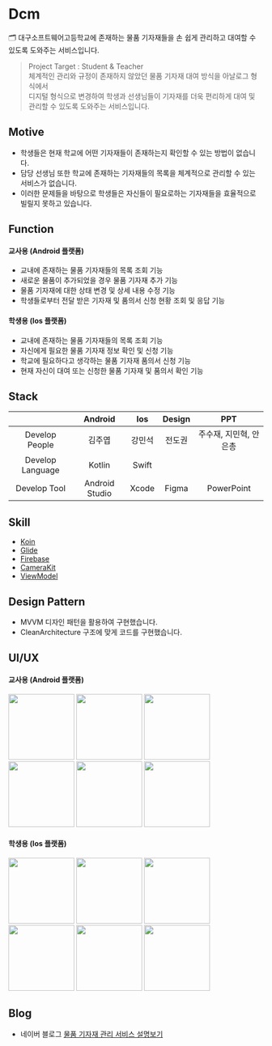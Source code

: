 # Dcm
🗂 대구소프트웨어고등학교에 존재하는 물품 기자재들을 손 쉽게 관리하고 대여할 수 있도록 도와주는 서비스입니다.

> Project Target : Student & Teacher<br/>
> 체계적인 관리와 규정이 존재하지 않았던 물품 기자재 대여 방식을 아날로그 형식에서<br/>
> 디지털 형식으로 변경하여 학생과 선생님들이 기자재를 더욱 편리하게 대여 및 관리할 수 있도록 도와주는 서비스입니다.

## Motive
- 학생들은 현재 학교에 어떤 기자재들이 존재하는지 확인할 수 있는 방법이 없습니다.
- 담당 선생님 또한 학교에 존재하는 기자재들의 목록을 체계적으로 관리할 수 있는 서비스가 없습니다.
- 이러한 문제들을 바탕으로 학생들은 자신들이 필요로하는 기자재들을 효율적으로 빌릴지 못하고 있습니다.

## Function
#### 교사용 (Android 플랫폼)
- 교내에 존재하는 물품 기자재들의 목록 조회 기능
- 새로운 물품이 추가되었을 경우 물품 기자재 추가 기능
- 물품 기자재에 대한 상태 변경 및 상세 내용 수정 기능
- 학생들로부터 전달 받은 기자재 및 품의서 신청 현황 조회 및 응답 기능

#### 학생용 (Ios 플랫폼)
- 교내에 존재하는 물품 기자재들의 목록 조회 기능
- 자신에게 필요한 물품 기자재 정보 확인 및 신청 기능
- 학교에 필요하다고 생각하는 물품 기자재 품의서 신청 기능
- 현재 자신이 대여 또는 신청한 물품 기자재 및 품의서 확인 기능

## Stack
|                      | Android     | Ios        | Design | PPT  |
|:--------------------:|:---------------:|:------------------:|:-----:|:----:|
| Develop People | 김주엽 | 강민석       | 전도권 | 주수재, 지민혁, 안은총|
| Develop Language | Kotlin| Swift|||
| Develop Tool     | Android Studio  | Xcode | Figma| PowerPoint|

## Skill
- <a href="https://github.com/InsertKoinIO/koin">Koin</a>
- <a href="https://github.com/bumptech/glide">Glide</a>
- <a href="https://github.com/firebase/">Firebase</a>
- <a href="https://github.com/CameraKit/camerakit-android">CameraKit</a>
- <a href="https://developer.android.com/jetpack/androidx/releases/lifecycle?hl=ko">ViewModel</a>

## Design Pattern
- MVVM 디자인 패턴을 활용하여 구현했습니다.
- CleanArchitecture 구조에 맞게 코드를 구현했습니다.

## UI/UX
#### 교사용 (Android 플랫폼)
<div>
<img width="130" src="https://user-images.githubusercontent.com/49600974/93410012-2291f480-f8d3-11ea-8b31-9486ca6fe8a0.jpeg"></img>
<img width="130" src="https://user-images.githubusercontent.com/49600974/93410015-26be1200-f8d3-11ea-9b75-02684ab495e7.jpeg"></img>
<img width="130" src="https://user-images.githubusercontent.com/49600974/93410019-29206c00-f8d3-11ea-8198-e961ffaa0d28.jpeg"></img>
<img width="130" src="https://user-images.githubusercontent.com/49600974/93410021-2aea2f80-f8d3-11ea-8be9-d90639bcedf3.jpeg"></img>
<img width="130" src="https://user-images.githubusercontent.com/49600974/93410028-2c1b5c80-f8d3-11ea-9bbe-4373a5db8a04.jpeg"></img>
<img width="130" src="https://user-images.githubusercontent.com/49600974/93410033-2d4c8980-f8d3-11ea-98ec-071455c1dfcc.jpeg"></img>
</div>

#### 학생용 (Ios 플랫폼)
<div>
<img width="130" src="https://user-images.githubusercontent.com/49600974/93410676-60434d00-f8d4-11ea-8465-9c7fa27cba1d.PNG"></img>
<img width="130" src="https://user-images.githubusercontent.com/49600974/93410470-ff1b7980-f8d3-11ea-9735-176cd8ae3212.PNG"></img>
<img width="130" src="https://user-images.githubusercontent.com/49600974/93410484-05115a80-f8d4-11ea-9f56-3c4ad727ae9a.PNG"></img>
<img width="130" src="https://user-images.githubusercontent.com/49600974/93410486-06db1e00-f8d4-11ea-9598-786f396b9477.PNG"></img>
<img width="130" src="https://user-images.githubusercontent.com/49600974/93410497-093d7800-f8d4-11ea-9ad0-b920d1d25e0c.PNG"></img>
<img width="130" src="https://user-images.githubusercontent.com/49600974/93410500-09d60e80-f8d4-11ea-8d7d-fac7a207b2eb.PNG"></img>
</div>

## Blog
- 네이버 블로그 <a href ="https://kjy13299.blog.me/222087168438" target ="_blank" title ="Dcm 물품 기자재 관리 서비스 설명보기">물품 기자재 관리 서비스 설명보기</a>
